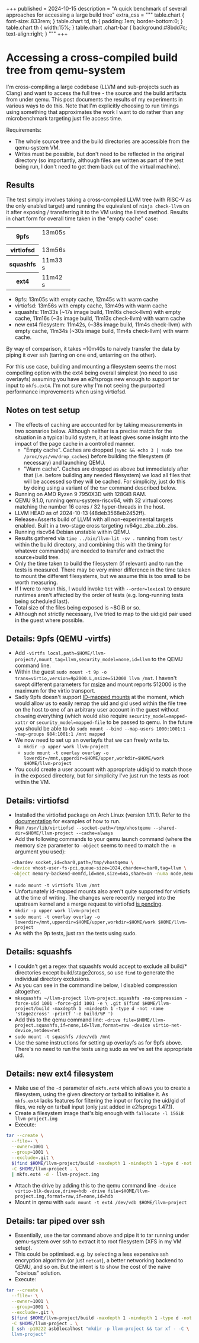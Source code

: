 +++
published = 2024-10-15
description = "A quick benchmark of several approaches for accessing a large build tree"
extra_css = """
table.chart {
font-size:.833rem;
}
table.chart td, th {
padding:.1em;
border-bottom:0;
}
table.chart th {
width:15%;
}
table.chart .chart-bar {
background:#8bdd7c;
text-align:right;
}
"""
+++

# Accessing a cross-compiled build tree from qemu-system

I'm cross-compiling a large codebase (LLVM and sub-projects such as Clang) and
want to access the full tree - the source and the build artifacts from under
qemu. This post documents the results of my experiments in various ways to do
this. Note that I'm explicitly choosing to run timings using something that
approximates the work I want to do rather than any microbenchmark targeting
just file access time.

Requirements:
* The whole source tree and the build directories are accessible from the
  qemu-system VM.
* Writes must be possible, but don't need to be reflected in the original
  directory (so importantly, although files are written as part of the test
  being run, I don't need to get them back out of the virtual machine).

## Results

The test simply involves taking a cross-compiled LLVM tree (with RISC-V as the
only enabled target) and running the equivalent of `ninja check-llvm` on it
after exposing / transferring it to the VM using the listed method. Results in
chart form for overall time taken in the "empty cache" case:

<table class="chart">
  <tr>
    <th>9pfs</th><td><div class="chart-bar" style="width: 94%;">13m05s&nbsp;</div></td>
  </tr>
  <tr>
    <th>virtiofsd</th><td><div class="chart-bar" style="width: 100%;">13m56s&nbsp;</div></td>
  </tr>
  <tr>
    <th>squashfs</th><td><div class="chart-bar" style="width: 83%;">11m33s&nbsp;</div></td>
  </tr>
  <tr>
    <th>ext4</th><td><div class="chart-bar" style="width: 84%;">11m42s&nbsp;</div></td>
  </tr>
</table>

* 9pfs: 13m05s with empty cache, 12m45s with warm cache
* virtiofsd: 13m56s with empty cache, 13m49s with warm cache
* squashfs: 11m33s (~17s image build, 11m16s check-llvm) with empty cache,
  11m16s (~3s image build, 11m13s check-llvm) with warm cache
* new ext4 filesystem: 11m42s, (~38s image build, 11m4s check-llvm) with empty
  cache, 11m34s (~30s image build, 11m4s check-llvm) with warm cache.

By way of comparison, it takes ~10m40s to naively transfer the data by piping
it over ssh (tarring on one end, untarring on the other).

For this use case, building and mounting a filesystem seems the most
compelling option with the ext4 being overall simplest (no need to use
overlayfs) assuming you have an e2fsprogs new enough to support tar input to
`mkfs.ext4`. I'm not sure why I'm not seeing the purported performance
improvements when using virtiofsd.

## Notes on test setup

* The effects of caching are accounted for by taking measurements in two
  scenarios below. Although neither is a precise match for the situation in a
  typical build system, it at least gives some insight into the impact of the
  page cache in a controlled manner.
  * "Empty cache". Caches are dropped (`sync && echo 3 | sudo tee /proc/sys/vm/drop_caches`)
    before building the filesystem (if necessary) and launching QEMU.
  * "Warm cache". Caches are dropped as above but immediately after that (i.e.
    before building any needed filesystem) we load all files that will
    be accessed so they will be cached. For simplicity, just do this by doing
    using a variant of the `tar` command described below.
* Running on AMD Ryzen 9 7950X3D with 128GiB RAM.
* QEMU 9.1.0, running qemu-system-riscv64, with 32 virtual cores matching the
  number 16 cores / 32 hyper-threads in the host.
* LLVM HEAD as of 2024-10-13 (48deb3568eb2452ff).
* Release+Asserts build of LLVM with all non-experimental targets enabled.
  Built in a two-stage cross targeting rv64gc_zba_zbb_zbs.
* Running riscv64 Debian unstable within QEMU.
* Results gathered via `time ../bin/llvm-lit -sv .` running from 
  `test/` within the build directory, and combining this with the timing for
  whatever command(s) are needed to transfer and extract the source+build
  tree.
* Only the time taken to build the filesystem (if relevant) and to run the
  tests is measured. There may be very minor difference in the time taken to
  mount the different filesystems, but we assume this is too small to be worth
  measuring.
* If I were to rerun this, I would invoke `lit` with `--order=lexical` to
  ensure runtimes aren't affected by the order of tests (e.g. long-running
  tests being scheduled last).
* Total size of the files being exposed is ~8GiB or so.
* Although not strictly necessary, I've tried to map to the uid:gid pair used
  in the guest where possible.

## Details: 9pfs (QEMU -virtfs)

* Add `-virtfs
  local,path=$HOME/llvm-project/,mount_tag=llvm,security_model=none,id=llvm`
  to the QEMU command line.
* Within the guest `sudo mount -t 9p -o trans=virtio,version=9p2000.L,msize=512000 llvm /mnt`.
  I haven't swept different parameters for
  [msize](https://wiki.qemu.org/Documentation/9psetup#Performance_Considerations_(msize))
  and mount reports 512000 is the maximum for the virtio transport.
* Sadly 9pfs doesn't support [ID-mapped
  mounts](https://lpc.events/event/11/contributions/1086/attachments/926/1826/christian_brauner_idmapped_mounts.pdf)
  at the moment, which would allow us to easily remap the uid and gid used
  within the file tree on the host to one of an arbitrary user account in the
  guest without `chown`ing everything (which would also require
  `security_model=mapped-xattr` or `security_model=mapped-file` to be passed
  to qemu. In the future you should be able to do `sudo mount --bind
  --map-users 1000:1001:1 --map-groups 984:1001:1 /mnt mapped`
* We now need to set up an overlayfs that we can freely write to.
  * `mkdir -p upper work llvm-project`
  * `sudo mount -t overlay overlay -o lowerdir=/mnt,upperdir=$HOME/upper,workdir=$HOME/work $HOME/llvm-project`
* You could create a user account with appropriate uid/gid to match those in
  the exposed directory, but for simplicity I've just run the tests as root
  within the VM.

## Details: virtiofsd

* Installed the virtiofsd package on Arch Linux (version 1.11.1). Refer to the
  [documentation](https://gitlab.com/virtio-fs/virtiofsd#examples) for
  examples of how to run.
* Run `/usr/lib/virtiofsd --socket-path=/tmp/vhostqemu --shared-dir=$HOME/llvm-project --cache=always`
* Add the following commands to your qemu launch command (where the memory size
  parameter to `-object` seems to need to match the `-m` argument you used):
```sh
  -chardev socket,id=char0,path=/tmp/vhostqemu \
  -device vhost-user-fs-pci,queue-size=1024,chardev=char0,tag=llvm \
  -object memory-backend-memfd,id=mem,size=64G,share=on -numa node,memdev=mem
```
* `sudo mount -t virtiofs llvm /mnt`
* Unfortunately id-mapped mounts also aren't quite supported for virtiofs at
  the time of writing.  The changes were recently merged into the upstream
  kernel and a merge request to virtiofsd [is
  pending](https://gitlab.com/virtio-fs/virtiofsd/-/merge_requests/245).
* `mkdir -p upper work llvm-project`
* `sudo mount -t overlay overlay -o lowerdir=/mnt,upperdir=$HOME/upper,workdir=$HOME/work $HOME/llvm-project`
* As with the 9p tests, just ran the tests using sudo.

## Details: squashfs

* I couldn't get a regex that squashfs would accept to exclude all build/*
  directories except build/stage2cross, so use `find` to generate the
  individual directory exclusions.
* As you can see in the commandline below, I disabled compression altogether.
* `mksquashfs ~/llvm-project llvm-project.squashfs -no-compression -force-uid 1001 -force-gid 1001 -e \
  .git $(find $HOME/llvm-project/build -maxdepth 1 -mindepth 1 -type d -not -name 'stage2cross' -printf '-e build/%P ')`
* Add this to the qemu command line: `-drive
  file=$HOME/llvm-project.squashfs,if=none,id=llvm,format=raw -device
  virtio-net-device,netdev=net`
* `sudo mount -t squashfs /dev/vdb /mnt`
* Use the same instructions for setting up overlayfs as for 9pfs above.
  There's no need to run the tests using sudo as we've set the appropriate
  uid.

## Details: new ext4 filesystem

* Make use of the `-d` parameter of `mkfs.ext4` which allows you to create a
  filesystem, using the given directory or tarball to initialise it. As
  `mkfs.ext4` lacks features for filtering the input or forcing the uid/gid of
  files, we rely on tarball input (only just added in e2fsprogs 1.47.1).
* Create a filesystem image that's big enough with `fallocate -l 15GiB
  llvm-project.img`
* Execute:
```sh
tar --create \
  --file=- \
  --owner=1001 \
  --group=1001 \
  --exclude=.git \
  $(find $HOME/llvm-project/build -maxdepth 1 -mindepth 1 -type d -not -name 'stage2cross' -printf '--exclude=build/%P ') \
  -C $HOME/llvm-project . \
  | mkfs.ext4 -d - llvm-project.img
```
* Attach the drive by adding this to the qemu command line `-device
  virtio-blk-device,drive=hdb -drive
  file=$HOME/llvm-project.img,format=raw,if=none,id=hdb`
* Mount in qemu with `sudo mount -t ext4 /dev/vdb $HOME/llvm-project`

## Details: tar piped over ssh

* Essentially, use the tar command above and pipe it to tar running under
  qemu-system over ssh to extract it to root filesystem (XFS in my VM setup).
* This could be optimised. e.g. by selecting a less expensive ssh encryption
  algorithm (or just `netcat`), a better networking backend to QEMU, and so
  on. But the intent is to show the cost of the naive "obvious" solution.
* Execute:
```sh
tar --create \
  --file=- \
  --owner=1001 \
  --group=1001 \
  --exclude=.git \
  $(find $HOME/llvm-project/build -maxdepth 1 -mindepth 1 -type d -not -name 'stage2cross' -printf '--exclude=build/%P ') \
  -C $HOME/llvm-project . \
  | ssh -p10222 asb@localhost "mkdir -p llvm-project && tar xf - -C \
  llvm-project"
```
